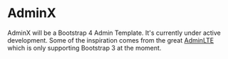 # AdminX

AdminX will be a Bootstrap 4 Admin Template. It's currently under active development.
Some of the inspiration comes from the great [AdminLTE](https://github.com/almasaeed2010/AdminLTE) which is only supporting Bootstrap 3 at the moment.